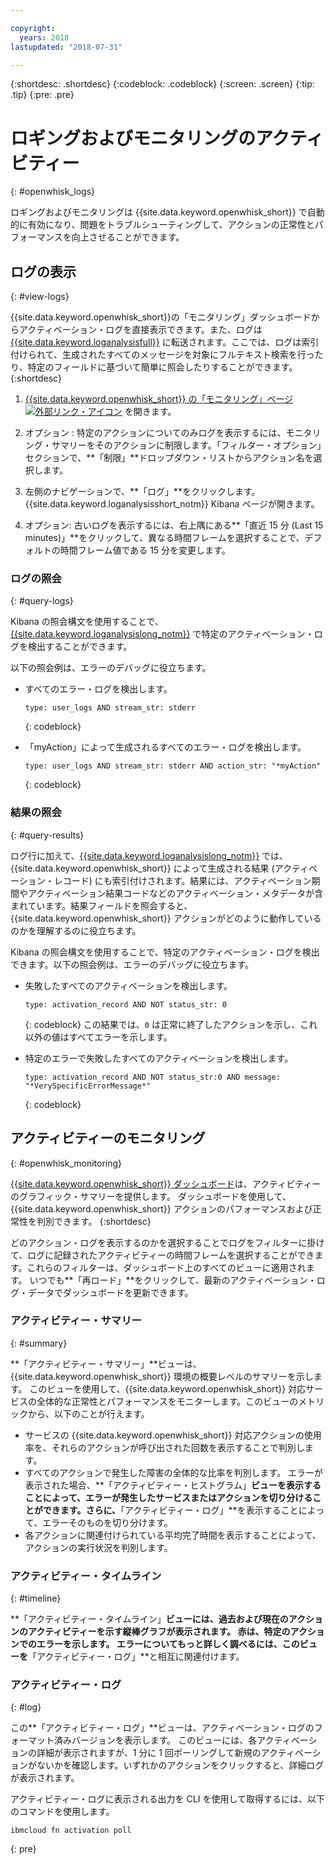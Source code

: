 ```yaml
---

copyright:
  years: 2018
lastupdated: "2018-07-31"

---
```


{:shortdesc: .shortdesc}
{:codeblock: .codeblock}
{:screen: .screen}
{:tip: .tip}
{:pre: .pre}

# ロギングおよびモニタリングのアクティビティー
{: #openwhisk_logs}

ロギングおよびモニタリングは {{site.data.keyword.openwhisk_short}} で自動的に有効になり、問題をトラブルシューティングして、アクションの正常性とパフォーマンスを向上させることができます。

## ログの表示
{: #view-logs}

{{site.data.keyword.openwhisk_short}}の「モニタリング」ダッシュボードからアクティベーション・ログを直接表示できます。また、ログは [{{site.data.keyword.loganalysisfull}}](https://console.bluemix.net/docs/services/CloudLogAnalysis/kibana/analyzing_logs_Kibana.html#analyzing_logs_Kibana) に転送されます。ここでは、ログは索引付けられて、生成されたすべてのメッセージを対象にフルテキスト検索を行ったり、特定のフィールドに基づいて簡単に照会したりすることができます。
{:shortdesc}

1. [{{site.data.keyword.openwhisk_short}} の「モニタリング」ページ ![外部リンク・アイコン](../icons/launch-glyph.svg "外部リンク・アイコン")](https://console.bluemix.net/openwhisk/dashboard/) を開きます。

2. オプション : 特定のアクションについてのみログを表示するには、モニタリング・サマリーをそのアクションに制限します。「フィルター・オプション」セクションで、**「制限」**ドロップダウン・リストからアクション名を選択します。

3. 左側のナビゲーションで、**「ログ」**をクリックします。{{site.data.keyword.loganalysisshort_notm}} Kibana ページが開きます。

4. オプション: 古いログを表示するには、右上隅にある**「直近 15 分 (Last 15 minutes)」**をクリックして、異なる時間フレームを選択することで、デフォルトの時間フレーム値である 15 分を変更します。

### ログの照会
{: #query-logs}

Kibana の照会構文を使用することで、[{{site.data.keyword.loganalysislong_notm}}](https://console.bluemix.net/docs/services/CloudLogAnalysis/kibana/analyzing_logs_Kibana.html#analyzing_logs_Kibana) で特定のアクティベーション・ログを検出することができます。

以下の照会例は、エラーのデバッグに役立ちます。
  * すべてのエラー・ログを検出します。
      ```
      type: user_logs AND stream_str: stderr
      ```
      {: codeblock}

  * 「myAction」によって生成されるすべてのエラー・ログを検出します。
      ```
      type: user_logs AND stream_str: stderr AND action_str: "*myAction"
      ```
      {: codeblock}

### 結果の照会
{: #query-results}

ログ行に加えて、[{{site.data.keyword.loganalysislong_notm}}](https://console.bluemix.net/docs/services/CloudLogAnalysis/kibana/analyzing_logs_Kibana.html#analyzing_logs_Kibana) では、{{site.data.keyword.openwhisk_short}} によって生成される結果 (アクティベーション・レコード) にも索引付けされます。結果には、アクティベーション期間やアクティベーション結果コードなどのアクティベーション・メタデータが含まれています。結果フィールドを照会すると、{{site.data.keyword.openwhisk_short}} アクションがどのように動作しているのかを理解するのに役立ちます。

Kibana の照会構文を使用することで、特定のアクティベーション・ログを検出できます。以下の照会例は、エラーのデバッグに役立ちます。

* 失敗したすべてのアクティベーションを検出します。
    ```
    type: activation_record AND NOT status_str: 0
    ```
    {: codeblock}
    この結果では、`0` は正常に終了したアクションを示し、これ以外の値はすべてエラーを示します。

* 特定のエラーで失敗したすべてのアクティベーションを検出します。
    ```
    type: activation_record AND NOT status_str:0 AND message: "*VerySpecificErrorMessage*"
    ```
    {: codeblock}

## アクティビティーのモニタリング
{: #openwhisk_monitoring}

[{{site.data.keyword.openwhisk_short}} ダッシュボード](https://console.bluemix.net/openwhisk/dashboard/)は、アクティビティーのグラフィック・サマリーを提供します。 ダッシュボードを使用して、{{site.data.keyword.openwhisk_short}} アクションのパフォーマンスおよび正常性を判別できます。
{:shortdesc}

どのアクション・ログを表示するのかを選択することでログをフィルターに掛けて、ログに記録されたアクティビティーの時間フレームを選択することができます。これらのフィルターは、ダッシュボード上のすべてのビューに適用されます。 いつでも**「再ロード」**をクリックして、最新のアクティベーション・ログ・データでダッシュボードを更新できます。

### アクティビティー・サマリー
{: #summary}

**「アクティビティー・サマリー」**ビューは、{{site.data.keyword.openwhisk_short}} 環境の概要レベルのサマリーを示します。 このビューを使用して、{{site.data.keyword.openwhisk_short}} 対応サービスの全体的な正常性とパフォーマンスをモニターします。このビューのメトリックから、以下のことが行えます。
* サービスの {{site.data.keyword.openwhisk_short}} 対応アクションの使用率を、それらのアクションが呼び出された回数を表示することで判別します。
* すべてのアクションで発生した障害の全体的な比率を判別します。 エラーが表示された場合、**「アクティビティー・ヒストグラム」**ビューを表示することによって、エラーが発生したサービスまたはアクションを切り分けることができます。さらに、**「アクティビティー・ログ」**を表示することによって、エラーそのものを切り分けます。
* 各アクションに関連付けられている平均完了時間を表示することによって、アクションの実行状況を判別します。

### アクティビティー・タイムライン
{: #timeline}

**「アクティビティー・タイムライン」**ビューには、過去および現在のアクションのアクティビティーを示す縦棒グラフが表示されます。 赤は、特定のアクションでのエラーを示します。 エラーについてもっと詳しく調べるには、このビューを**「アクティビティー・ログ」**と相互に関連付けます。

<!--
### Activity Histogram
{: #histogram}

The **Activity Histogram** view displays a horizontal bar graph for viewing the activity of past and present actions. Red bars indicate errors within specific actions. Correlate this view with the **Activity Log** to find more details about errors.
-->

### アクティビティー・ログ
{: #log}

この**「アクティビティー・ログ」**ビューは、アクティベーション・ログのフォーマット済みバージョンを表示します。 このビューには、各アクティベーションの詳細が表示されますが、1 分に 1 回ポーリングして新規のアクティベーションがないかを確認します。いずれかのアクションをクリックすると、詳細ログが表示されます。

アクティビティー・ログに表示される出力を CLI を使用して取得するには、以下のコマンドを使用します。
```
ibmcloud fn activation poll
```
{: pre}
